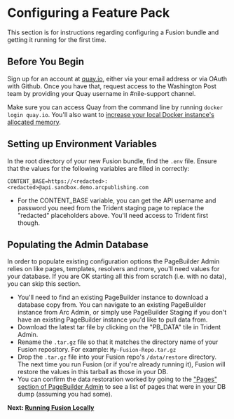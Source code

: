 # Configuring a Feature Pack

This section is for instructions regarding configuring a Fusion bundle and getting it running for the first time. 

## Before You Begin
Sign up for an account at [quay.io](https://quay.io/), either via your email address or via OAuth with Github. Once you have that, request access to the Washington Post team by providing your Quay username in #nile-support channel.

Make sure you can access Quay from the command line by running `docker login quay.io`.
You'll also want to [increase your local Docker instance's allocated memory](https://arcpublishing.atlassian.net/wiki/spaces/APF/pages/273186892).

## Setting up Environment Variables

In the root directory of your new Fusion bundle, find the `.env` file. Ensure that the values for the following variables are filled in correctly:

```
CONTENT_BASE=https://<redacted>:<redacted>@api.sandbox.demo.arcpublishing.com
```

- For the CONTENT_BASE variable, you can get the API username and password you need from the Trident staging page to replace the "redacted" placeholders above. You'll need access to Trident first though.

## Populating the Admin Database

In order to populate existing configuration options the PageBuilder Admin relies on like pages, templates, resolvers and more, you'll need values for your database. If you are OK starting all this from scratch (i.e. with no data), you can skip this section.

- You'll need to find an existing PageBuilder instance to download a database copy from. You can navigate to an existing PageBuilder instance from Arc Admin, or simply use PageBuilder Staging if you don't have an existing PageBuilder instance you'd like to pull data from.
- Download the latest tar file by clicking on the "PB_DATA" tile in Trident Admin.
- Rename the `.tar.gz` file so that it matches the directory name of your Fusion repository. For example: `My-Fusion-Repo.tar.gz`
- Drop the `.tar.gz` file into your Fusion repo's `/data/restore` directory. The next time you run Fusion (or if you're already running it), Fusion will restore the values in this tarball as those in your DB.
- You can confirm the data restoration worked by going to the ["Pages" section of PageBuilder Admin](http://localhost/pb/admin/app/browse/pages.html) to see a list of pages that were in your DB dump (assuming you had some).

**Next: [Running Fusion Locally](./running-fusion-locally.md)**
